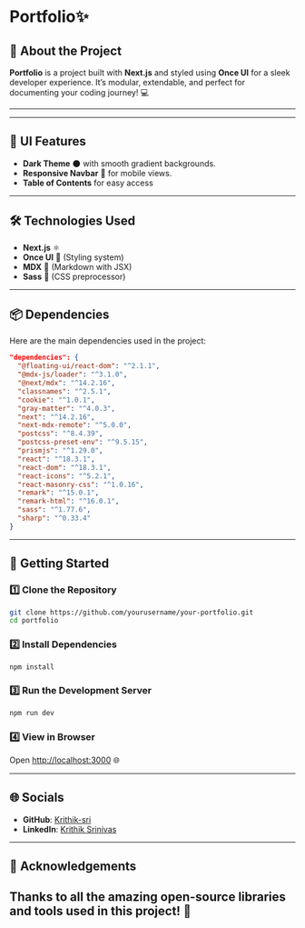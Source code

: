 # **Portfolio✨**

## 🚀 **About the Project**  
**Portfolio** is a project built with **Next.js** and styled using **Once UI** for a sleek developer experience. It’s modular, extendable, and perfect for documenting your coding journey! 💻

---

---

## 🎨 **UI Features**

- **Dark Theme** 🌑 with smooth gradient backgrounds.
- **Responsive Navbar** 📱 for mobile views.
- **Table of Contents** for easy access
---

## 🛠️ **Technologies Used**

- **Next.js** ⚛️  
- **Once UI** 🎨 (Styling system)  
- **MDX** 📝 (Markdown with JSX)  
- **Sass** 🎨 (CSS preprocessor)  

---

## 📦 **Dependencies**

Here are the main dependencies used in the project:  
```json
"dependencies": {
  "@floating-ui/react-dom": "^2.1.1",
  "@mdx-js/loader": "^3.1.0",
  "@next/mdx": "^14.2.16",
  "classnames": "^2.5.1",
  "cookie": "^1.0.1",
  "gray-matter": "^4.0.3",
  "next": "^14.2.16",
  "next-mdx-remote": "^5.0.0",
  "postcss": "^8.4.39",
  "postcss-preset-env": "^9.5.15",
  "prismjs": "^1.29.0",
  "react": "^18.3.1",
  "react-dom": "^18.3.1",
  "react-icons": "^5.2.1",
  "react-masonry-css": "^1.0.16",
  "remark": "^15.0.1",
  "remark-html": "^16.0.1",
  "sass": "^1.77.6",
  "sharp": "^0.33.4"
}
```

---

## 🚀 **Getting Started**

### 1️⃣ Clone the Repository  
```bash
git clone https://github.com/yourusername/your-portfolio.git
cd portfolio
```

### 2️⃣ Install Dependencies  
```bash
npm install
```

### 3️⃣ Run the Development Server  
```bash
npm run dev
```

### 4️⃣ View in Browser  
Open [http://localhost:3000](http://localhost:3000) 🌐

---

## 🌐 **Socials**

- **GitHub**: [Krithik-sri](https://github.com/Krithik-sri)  
- **LinkedIn**: [Krithik Srinivas](www.linkedin.com/in/krithik-srinivas)  

---

## 📣 **Acknowledgements**

Thanks to all the amazing open-source libraries and tools used in this project! 💙  
---